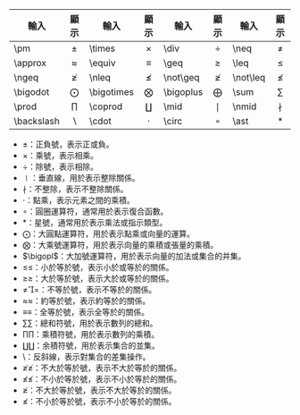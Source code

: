 
| 輸入         |      顯示      | 輸入         |      顯示      | 輸入        |     顯示      | 輸入       |     顯示     |
| ---------- | :----------: | ---------- | :----------: | --------- | :---------: | -------- | :--------: |
| \pm        |    $\pm$     | \times     |   $\times$   | \div      |   $\div$    | \neq     |   $\neq$   |
| \approx    |  $\approx$   | \equiv     |   $\equiv$   | \geq      |   $\geq$    | \leq     |   $\leq$   |
| \ngeq      |   $\ngeq$    | \nleq      |   $\nleq$    | \not\geq  | $\not \geq$ | \not\leq | $\not\leq$ |
| \bigodot   |  $\bigodot$  | \bigotimes | $\bigotimes$ | \bigoplus | $\bigoplus$ | \sum     |   $\sum$   |
| \prod      |   $\prod$    | \coprod    |  $\coprod$   | \mid      |   $\mid$    | \nmid    |  $\nmid$   |
| \backslash | $\backslash$ | \cdot      |   $\cdot$    | \circ     |   $\circ$   | \ast     |   $\ast$   |

- $\pm$：正負號，表示正或負。
- $\times$：乘號，表示相乘。
- $\div$：除號，表示相除。
- $\mid$：垂直線，用於表示整除關係。
- $\nmid$：不整除，表示不整除關係。
- $\cdot$：點乘，表示元素之間的乘積。
- $\circ$：圓圈運算符，通常用於表示復合函數。
- $\ast$：星號，通常用於表示乘法或指示類型。
- $\bigodot$：大圓點運算符，用於表示點乘或向量的運算。
- $\bigotimes$：大乘號運算符，用於表示向量的乘積或張量的乘積。
- $\bigopl$：大加號運算符，用於表示向量的加法或集合的并集。
- ≤≤：小於等於號，表示小於或等於的關係。
- ≥≥：大於等於號，表示大於或等於的關係。
- ≠=：不等於號，表示不等於的關係。
- ≈≈：約等於號，表示約等於的關係。
- ≡≡：全等於號，表示全等於的關係。
- ∑∑：總和符號，用於表示數列的總和。
- ∏∏：乘積符號，用於表示數列的乘積。
- ∐∐：余積符號，用於表示集合的並集。
- \\：反斜線，表示對集合的差集操作。
- ≱≱：不大於等於號，表示不大於等於的關係。
- ≰≰：不小於等於號，表示不小於等於的關係。
- $\ngeq$：不大於等於號，表示不大於等於的關係。
- $\nleq$：不小於等於號，表示不小於等於的關係。
